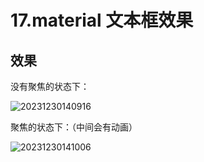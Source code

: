 # 17.material 文本框效果

## 效果

没有聚焦的状态下：

![20231230140916](https://picgo-use-images.oss-cn-shanghai.aliyuncs.com/images/20231230140916.png)

聚焦的状态下：（中间会有动画）

![20231230141006](https://picgo-use-images.oss-cn-shanghai.aliyuncs.com/images/20231230141006.png)

